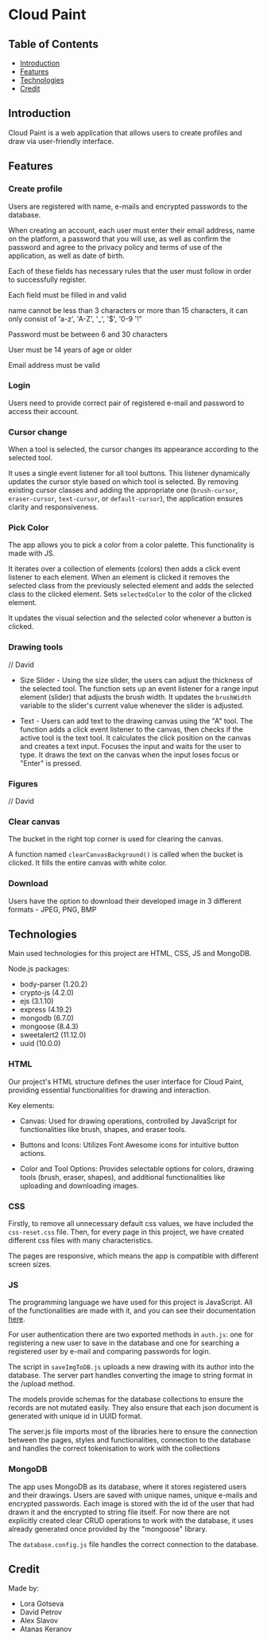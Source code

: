 # Cloud Paint
## Table of Contents

- [Introduction](#introduction)
- [Features](#features)
- [Technologies](#technologies)
- [Credit](#credit)

## Introduction

Cloud Paint is a web application that allows users to create profiles and draw via user-friendly interface.

## Features

### Create profile

Users are registered with  name, e-mails and encrypted passwords to the database.

When creating an account, each user must enter their email address, name on the platform, a password that you will use, as well as confirm the password and agree to the privacy policy and terms of use of the application, as well as date of birth.

Each of these fields has necessary rules that the user must follow in order to successfully register.

Each field must be filled in and valid

name cannot be less than 3 characters or more than 15 characters, it can only consist of 'a-z', 'A-Z', '_', '$', '0-9 '!"

Password must be between 6 and 30 characters

User must be 14 years of age or older

Email address must be valid

### Login

Users need to provide correct pair of registered e-mail and password to access their account.

### Cursor change

When a tool is selected, the cursor changes its appearance according to the selected tool.

It uses a single event listener for all tool buttons. This listener dynamically updates the cursor style based on which tool is selected.
By removing existing cursor classes and adding the appropriate one (`brush-cursor`, `eraser-cursor`, `text-cursor`, or `default-cursor`), the application ensures clarity and responsiveness.

### Pick Color

The app allows you to pick a color from a color palette. This functionality is made with JS.

It iterates over a collection of elements (colors) then adds a click event listener to each element.
When an element is clicked it removes the selected class from the previously selected element and adds the selected class to the clicked element.
Sets `selectedColor` to the color of the clicked element.

It updates the visual selection and the selected color whenever a button is clicked.

### Drawing tools

// David
- Size Slider - Using the size slider, the users can adjust the thickness of the selected tool. The function sets up an event listener for a range input element (slider) that adjusts the brush width. It updates the `brushWidth` variable to the slider's current value whenever the slider is adjusted.

- Text - Users can add text to the drawing canvas using the "A" tool. The function adds a click event listener to the canvas, then checks if the active tool is the text tool.
It calculates the click position on the canvas and creates a text input. Focuses the input and waits for the user to type. It draws the text on the canvas when the input loses focus or "Enter" is pressed.

### Figures

// David

### Clear canvas

The bucket in the right top corner is used for clearing the canvas.

A function named `clearCanvasBackground()` is called when the bucket is clicked. It fills the entire canvas with white color.

### Download


Users have the option to download their developed image in 3 different formats - JPEG, PNG, BMP



## Technologies

Main used technologies for this project are HTML, CSS, JS and MongoDB.

Node.js packages:
- body-parser (1.20.2)
- crypto-js (4.2.0)
- ejs (3.1.10)
- express (4.19.2)
- mongodb (6.7.0)
- mongoose (8.4.3)
- sweetalert2 (11.12.0)
- uuid (10.0.0)

### HTML

Our project's HTML structure defines the user interface for Cloud Paint, providing essential functionalities for drawing and interaction.

Key elements:

 - Canvas: Used for drawing operations, controlled by JavaScript for functionalities like brush, shapes, and eraser tools.

 - Buttons and Icons: Utilizes Font Awesome icons for intuitive button actions.

 - Color and Tool Options: Provides selectable options for colors, drawing tools (brush, eraser, shapes), and additional functionalities like uploading and downloading images.

### CSS

Firstly, to remove all unnecessary default css values, we have included the `css-reset.css` file. Then, for every page in this project, we have created different css files with many characteristics.

The pages are responsive, which means the app is compatible with different screen sizes.

### JS

The programming language we have used for this project is JavaScript. All of the functionalities are made with it, and you can see their documentation [here](#features).

For user authentication there are two exported methods in `auth.js`: one for registering a new user to save in the database and one for searching a registered user by e-mail and comparing passwords for login.

The script in `saveImgToDB.js` uploads a new drawing with its author into the database.
The server part handles converting the image to string format in the /upload method.

The models provide schemas for the database collections to ensure the records are not mutated easily. They also ensure that each json document is generated with unique id in UUID format.

The server.js file imports most of the libraries here to ensure the connection between the pages, styles and functionalities, connection to the database and handles the correct tokenisation to work with the collections

### MongoDB

The app uses MongoDB as its database, where it stores registered users and their drawings.
Users are saved with unique names, unique e-mails and encrypted passwords.
Each image is stored with the id of the user that had drawn it and the encrypted to string file itself.
For now there are not explicitly created clear CRUD operations to work with the database, it uses already generated once provided by the "mongoose" library.

The `database.config.js` file handles the correct connection to the database.

## Credit
Made by:
- Lora Gotseva
- David Petrov
- Alex Slavov
- Atanas Keranov